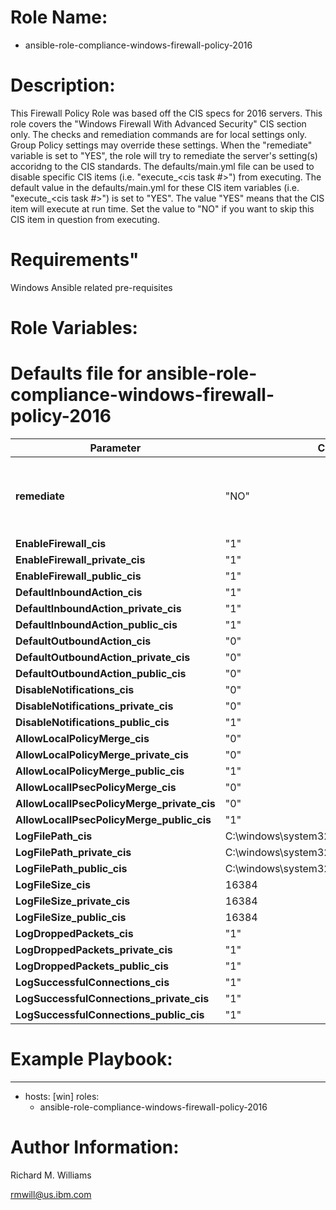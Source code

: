 # Role Name:
- ansible-role-compliance-windows-firewall-policy-2016

# Description:
This Firewall Policy Role was based off the CIS specs for 2016 servers.   This
role covers the "Windows Firewall With Advanced Security" CIS section only. The
checks and remediation commands are for local settings only. Group Policy
settings may override these settings. When the "remediate" variable is set to
"YES", the role will try to remediate the server's setting(s) accoridng to the
CIS standards.  The defaults/main.yml file can be used to disable specific CIS
items (i.e. "execute_<cis task #>") from executing. The default value in the
defaults/main.yml for these CIS item variables (i.e. "execute_<cis task #>") is
set to "YES". The value "YES" means that the CIS item will execute at run time.
Set the value to "NO" if you want to skip this CIS item in question from
executing.

# Requirements"
Windows Ansible related pre-requisites

# Role Variables:
# Defaults file for ansible-role-compliance-windows-firewall-policy-2016

Parameter | Choices/Defaults|Comments
----------|-----------------|--------
__remediate__ |"NO"| variable used to determine whether or not to remedaite.
__EnableFirewall_cis__ |"1"| CIS value.
__EnableFirewall_private_cis__ |"1"| CIS value.
__EnableFirewall_public_cis__ |"1"| CIS value.
__DefaultInboundAction_cis__ |"1"| CIS value.
__DefaultInboundAction_private_cis__ |"1"| CIS value.
__DefaultInboundAction_public_cis__ |"1"| CIS value.
__DefaultOutboundAction_cis__ |"0"| CIS value.
__DefaultOutboundAction_private_cis__ |"0"| CIS value.
__DefaultOutboundAction_public_cis__ |"0"| CIS value.
__DisableNotifications_cis__ |"0"| CIS value.
__DisableNotifications_private_cis__ |"0"| CIS value.
__DisableNotifications_public_cis__ |"1"| CIS value.
__AllowLocalPolicyMerge_cis__ |"0"| CIS value.
__AllowLocalPolicyMerge_private_cis__|"0"| CIS value.
__AllowLocalPolicyMerge_public_cis__ |"1"| CIS value.
__AllowLocalIPsecPolicyMerge_cis__ |"0"| CIS value.
__AllowLocalIPsecPolicyMerge_private_cis__ |"0"| CIS value.
__AllowLocalIPsecPolicyMerge_public_cis__ |"1"| CIS value.
__LogFilePath_cis__ |C:\windows\system32\logfiles\firewall\domainfirewall.log| CIS value.
__LogFilePath_private_cis__ |C:\windows\system32\logfiles\firewall\privatefirewall.log| CIS value.
__LogFilePath_public_cis__ |C:\windows\system32\logfiles\firewall\publicfirewall.log| CIS value.
__LogFileSize_cis__ |16384| CIS value.
__LogFileSize_private_cis__ |16384| CIS value.
__LogFileSize_public_cis__ |16384| CIS value.
__LogDroppedPackets_cis__ |"1"| CIS value.
__LogDroppedPackets_private_cis__ |"1"| CIS value.
__LogDroppedPackets_public_cis__ |"1"| CIS value.
__LogSuccessfulConnections_cis__ |"1"| CIS value.
__LogSuccessfulConnections_private_cis__ |"1"| CIS value.
__LogSuccessfulConnections_public_cis__ |"1"| CIS value.



# Example Playbook:
---
 - hosts: [win]
   roles:
   - ansible-role-compliance-windows-firewall-policy-2016


# Author Information:
Richard M. Williams

rmwill@us.ibm.com
